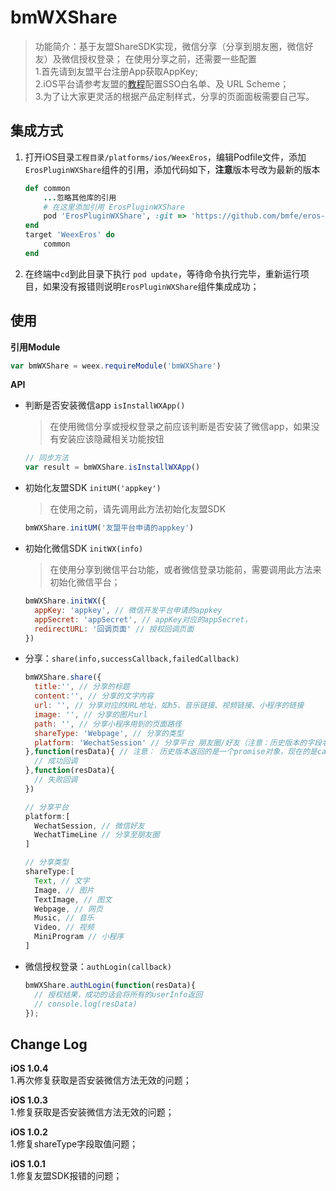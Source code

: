 # bmWXShare

> 功能简介：基于友盟ShareSDK实现，微信分享（分享到朋友圈，微信好友）及微信授权登录；
> 在使用分享之前，还需要一些配置 <br>
1.首先请到友盟平台注册App获取AppKey; <br>
2.iOS平台请参考友盟的[教程](https://developer.umeng.com/docs/66632/detail/66825)配置SSO白名单、及 URL Scheme；<br>
3.为了让大家更灵活的根据产品定制样式，分享的页面面板需要自己写。


## 集成方式

1. 打开iOS目录`工程目录/platforms/ios/WeexEros`，编辑Podfile文件，添加`ErosPluginWXShare`组件的引用，添加代码如下，**注意**版本号改为最新的版本

	```ruby
	def common
    	...忽略其他库的引用
    	# 在这里添加引用 ErosPluginWXShare
    	pod 'ErosPluginWXShare', :git => 'https://github.com/bmfe/eros-plugin-ios-wxshare.git', :tag => '版本'
	end
	target 'WeexEros' do
    	common
	end
	```

2. 在终端中`cd`到此目录下执行 `pod update`，等待命令执行完毕，重新运行项目，如果没有报错则说明`ErosPluginWXShare`组件集成成功；

## 使用

**引用Module**

```js
var bmWXShare = weex.requireModule('bmWXShare')
```

**API**

* 判断是否安装微信app `isInstallWXApp()` 

	> 在使用微信分享或授权登录之前应该判断是否安装了微信app，如果没有安装应该隐藏相关功能按钮

	```js
	// 同步方法
	var result = bmWXShare.isInstallWXApp()
	```

* 初始化友盟SDK `initUM('appkey')` 

	> 在使用之前，请先调用此方法初始化友盟SDK

	```js
	bmWXShare.initUM('友盟平台申请的appkey')
	```

* 初始化微信SDK `initWX(info)`

	> 在使用分享到微信平台功能，或者微信登录功能前，需要调用此方法来初始化微信平台；

	```js
	bmWXShare.initWX({
	  appKey: 'appkey', // 微信开发平台申请的appkey
	  appSecret: 'appSecret', // appKey对应的appSecret，
	  redirectURL: '回调页面' // 授权回调页面
	})
	```

* 分享：`share(info,successCallback,failedCallback)`

	```js
	bmWXShare.share({
	  title:'', // 分享的标题
	  content:'', // 分享的文字内容
	  url: '', // 分享对应的URL地址，如h5、音乐链接、视频链接、小程序的链接
	  image: '', // 分享的图片url
	  path: '', // 分享小程序用到的页面路径
	  shareType: 'Webpage', // 分享的类型
	  platform: 'WechatSession' // 分享平台 朋友圈/好友（注意：历史版本的字段名是platforms,现在是一个字符串而不是数组）
	},function(resData){ // 注意： 历史版本返回的是一个promise对象，现在的是callback回调 	
	  // 成功回调
	},function(resData){
	  // 失败回调
	})

	// 分享平台
	platform:[
	  WechatSession, // 微信好友
	  WechatTimeLine // 分享至朋友圈
	]

	// 分享类型
	shareType:[
	  Text, // 文字
	  Image, // 图片
	  TextImage, // 图文
	  Webpage, // 网页
	  Music, // 音乐
	  Video, // 视频
	  MiniProgram // 小程序
	]
	```

* 微信授权登录：`authLogin(callback)`

	```js
	bmWXShare.authLogin(function(resData){	
	  // 授权结果，成功的话会将所有的userInfo返回
	  // console.log(resData)
	});
	```

## Change Log
**iOS 1.0.4** <br>
1.再次修复获取是否安装微信方法无效的问题；

**iOS 1.0.3** <br>
1.修复获取是否安装微信方法无效的问题；

**iOS 1.0.2** <br>
1.修复shareType字段取值问题；

**iOS 1.0.1** <br>
1.修复友盟SDK报错的问题；
